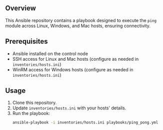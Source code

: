 
## Overview

This Ansible repository contains a playbook designed to execute the `ping` module across Linux, Windows, and Mac hosts, ensuring connectivity.

## Prerequisites

- Ansible installed on the control node
- SSH access for Linux and Mac hosts (configure as needed in `inventories/hosts.ini`)
- WinRM access for Windows hosts (configure as needed in `inventories/hosts.ini`)

## Usage

1. Clone this repository.
2. Update `inventories/hosts.ini` with your hosts' details.
3. Run the playbook:
   ```bash
   ansible-playbook -i inventories/hosts.ini playbooks/ping_pong.yml